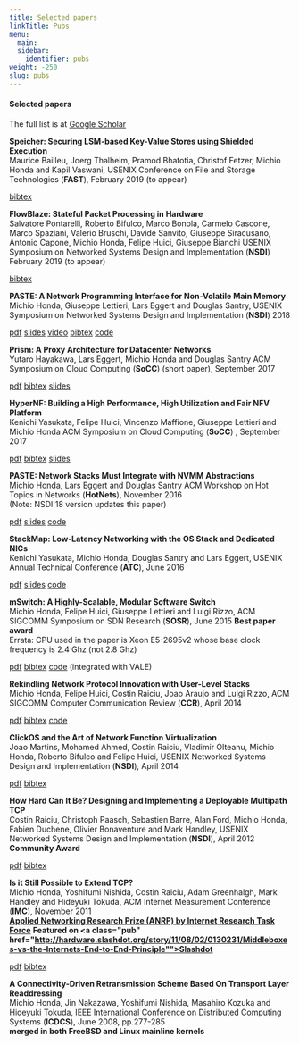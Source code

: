 ```yaml
---
title: Selected papers
linkTitle: Pubs
menu:
  main:
  sidebar:
    identifier: pubs
weight: -250
slug: pubs
---
```

#### Selected papers

The full list is at <a
href="https://scholar.google.com/citations?user=4yrJshIAAAAJ">Google Scholar</a>

**Speicher: Securing LSM-based Key-Value Stores using Shielded Execution**  
Maurice Bailleu, Joerg Thalheim, Pramod Bhatotia, Christof Fetzer, Michio Honda and Kapil Vaswani,
USENIX Conference on File and Storage Technologies (**FAST**), February 2019 (to appear)
<div class="pub">
  <span class="pub"><a class="pub" href="https://www.usenix.org/biblio/export/bibtex/227798">bibtex</a></span>
</div>

**FlowBlaze: Stateful Packet Processing in Hardware**  
Salvatore Pontarelli, Roberto Bifulco, Marco Bonola, Carmelo Cascone, Marco Spaziani, Valerio Bruschi, Davide Sanvito, Giuseppe Siracusano, Antonio Capone, Michio Honda, Felipe Huici, Giuseppe Bianchi
USENIX Symposium on Networked Systems Design and Implementation (**NSDI**)
February 2019 (to appear)
<div class="pub">
  <span class="pub"><a class="pub" href="https://www.usenix.org/biblio/export/bibtex/225996">bibtex</a></span>
</div>

**PASTE: A Network Programming Interface for Non-Volatile Main Memory**  
Michio Honda, Giuseppe Lettieri, Lars Eggert and Douglas Santry,
USENIX Symposium on Networked Systems Design and Implementation (**NSDI**) 2018  
<div class="pub">
<span class="pub"><a href="https://www.usenix.org/system/files/conference/nsdi18/nsdi18-honda.pdf">pdf</a></span>
<span class="pub"><a class="pub" href="https://www.usenix.org/sites/default/files/conference/protected-files/nsdi18_slides_honda.pdf">slides</a></span>
<span class="pub"><a class="pub" href="https://youtu.be/Mmjk28PgV4U">video</a></span>
<span class="pub"><a class="pub" href="https://www.usenix.org/biblio/export/bibtex/211259">bibtex</a></span>
<span class="pub"><a class="pub" href="https://micchie.github.io/paste/">code</a></span>
</div>

**Prism: A Proxy Architecture for Datacenter Networks**  
Yutaro Hayakawa, Lars Eggert, Michio Honda and Douglas Santry
ACM Symposium on Cloud Computing (**SoCC**) (short paper), September 2017
<div class="pub">
  <span class="pub"><a class="pub" href="https://eggert.org/papers/socc17-final91.pdf">pdf</a></span>
  <span class="pub"><a class="pub" href="https://dl.acm.org/downformats.cfm?id=3127480&parent_id=3127479&expformat=bibtex">bibtex</a></span>
  <span class="pub"><a class="pub" href="">slides</a></span>
</div>

**HyperNF: Building a High Performance, High Utilization and Fair NFV Platform**  
Kenichi Yasukata, Felipe Huici, Vincenzo Maffione, Giuseppe Lettieri and Michio Honda
ACM Symposium on Cloud Computing (**SoCC**) , September 2017
<div class="pub">
  <span class="pub"><a class="pub" href="http://sysml.neclab.eu/projects/hypernf/hypernf.pdf">pdf</a></span>
  <span class="pub"><a class="pub" href="https://dl.acm.org/downformats.cfm?id=3127489&parent_id=3127479&expformat=bibtex">bibtex</a></span>
  <span class="pub"><a class="pub" href="">slides</a></span>
</div>

**PASTE: Network Stacks Must Integrate with NVMM Abstractions**  
Michio Honda, Lars Eggert and Douglas Santry
ACM Workshop on Hot Topics in Networks (**HotNets**), November 2016  
(Note: NSDI'18 version updates this paper)
<div class="pub">
  <span class="pub"><a class="pub" href="http://dl.acm.org/authorize?N26648">pdf</a></span>
  <span class="pub"><a class="pub" href="./talks/paste-hotnets.pdf">slides</a></span>
  <span class="pub"><a class="pub" href="https://micchie.github.io/paste/">code</a></span>
</div>

**StackMap: Low-Latency Networking with the OS Stack and Dedicated NICs**  
Kenichi Yasukata, Michio Honda, Douglas Santry and Lars Eggert,
USENIX Annual Technical Conference (**ATC**), June 2016
<div class="pub">
  <span class="pub"><a class="pub" href="https://www.usenix.org/system/files/conference/atc16/atc16-paper_yasukata.pdf">pdf</a></span>
  <span class="pub"><a class="pub" href="https://www.usenix.org/sites/default/files/conference/protected-files/atc16_slides_yasukata.pdf">slides</a></span>
  <span class="pub"><a class="pub" href="https://github.com/luigirizzo/netmap">code</a></span>
</div>

**mSwitch: A Highly-Scalable, Modular Software Switch**  
Michio Honda, Felipe Huici, Giuseppe Lettieri and Luigi Rizzo,
ACM SIGCOMM Symposium on SDN Research (**SOSR**), June 2015
**Best paper award**  
Errata: CPU used in the paper is Xeon E5-2695v2 whose base clock frequency is 2.4 Ghz (not 2.8 Ghz)
<div class="pub">
  <span class="pub"><a class="pub" href="http://dl.acm.org/citation.cfm?id=2775065">pdf</a></span>
  <span class="pub"><a class="pub" href="https://dl.acm.org/downformats.cfm?id=2775065&parent_id=2774993&expformat=bibtex">bibtex</a></span>
  <span class="pub"><a class="pub" href="https://github.com/luigirizzo/netmap">code</a></span> (integrated with VALE)
</div>

**Rekindling Network Protocol Innovation with User-Level Stacks**  
Michio Honda, Felipe Huici, Costin Raiciu, Joao Araujo and Luigi Rizzo,
ACM SIGCOMM Computer Communication Review (**CCR**), April 2014
<div class="pub">
  <span class="pub"><a class="pub" href="http://www.sigcomm.org/sites/default/files/ccr/papers/2014/April/0000000-0000006.pdf">pdf</a></span>
  <span class="pub"><a class="pub" href="https://dl.acm.org/downformats.cfm?id=2602212&parent_id=2602204&expformat=bibte">bibtex</a></span>
  <span class="pub"><a class="pub" href="https://github.com/cnplab/multistack">code</a></span>
</div>

**ClickOS and the Art of Network Function Virtualization**  
Joao Martins, Mohamed Ahmed, Costin Raiciu, Vladimir Olteanu, Michio Honda, Roberto Bifulco and Felipe Huici,
USENIX Networked Systems Design and Implementation (**NSDI**), April 2014
<div class="pub">
  <span class="pub"><a class="pub" href="https://www.usenix.org/system/files/conference/nsdi14/nsdi14-paper-martins.pdf">pdf</a></span>
  <span class="pub"><a class="pub" href="https://www.usenix.org/biblio/export/bibtex/179771">bibtex</a></span>
</div>

**How Hard Can It Be? Designing and Implementing a Deployable Multipath TCP**  
Costin Raiciu, Christoph Paasch, Sebastien Barre, Alan Ford, Michio Honda, Fabien Duchene, Olivier Bonaventure and Mark Handley,
USENIX Networked Systems Design and Implementation (**NSDI**), April 2012  
**Community Award**
<div class="pub">
  <span class="pub"><a class="pub" href="https://www.usenix.org/system/files/conference/nsdi12/nsdi12-final125.pdf">pdf</a></span>
  <span class="pub"><a class="pub" href="https://www.usenix.org/biblio/export/bibtex/180723">bibtex</a></span>
</div>

**Is it Still Possible to Extend TCP?**  
Michio Honda, Yoshifumi Nishida, Costin Raiciu, Adam Greenhalgh, Mark Handley and Hideyuki Tokuda,
ACM Internet Measurement Conference (**IMC**), November 2011  
**<a class="pub" href="https://irtf.org/anrp/">Applied Networking Research Prize (ANRP) by Internet Research Task Force</a>**
**Featured on <a class="pub" href="http://hardware.slashdot.org/story/11/08/02/0130231/Middleboxes-vs-the-Internets-End-to-End-Principle"">Slashdot</a>**
<div class="pub">
  <span class="pub"><a class="pub" href="http://conferences.sigcomm.org/imc/2011/docs/p181.pdf">pdf</a></span>
  <span class="pub"><a class="pub" href="https://dl.acm.org/downformats.cfm?id=2068834&parent_id=2068816&expformat=bibtex">bibtex</a></span>
</div>

**A Connectivity-Driven Retransmission Scheme Based On Transport Layer Readdressing**  
Michio Honda, Jin Nakazawa, Yoshifumi Nishida, Masahiro Kozuka and Hideyuki Tokuda,
IEEE International Conference on Distributed Computing Systems (**ICDCS**), June 2008, pp.277-285  
**merged in both FreeBSD and Linux mainline kernels**
